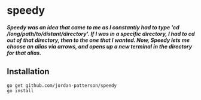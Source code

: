 # speedy

##### Speedy was an idea that came to me as I constantly had to type 'cd /long/path/to/distant/directory'. If I was in a specific directory, I had to cd out of that directory, then to the one that I wanted. Now, Speedy lets me choose an alias via arrows, and opens up a new terminal in the directory for that alias.


## Installation
``` bash
go get github.com/jordan-patterson/speedy
go install
```
